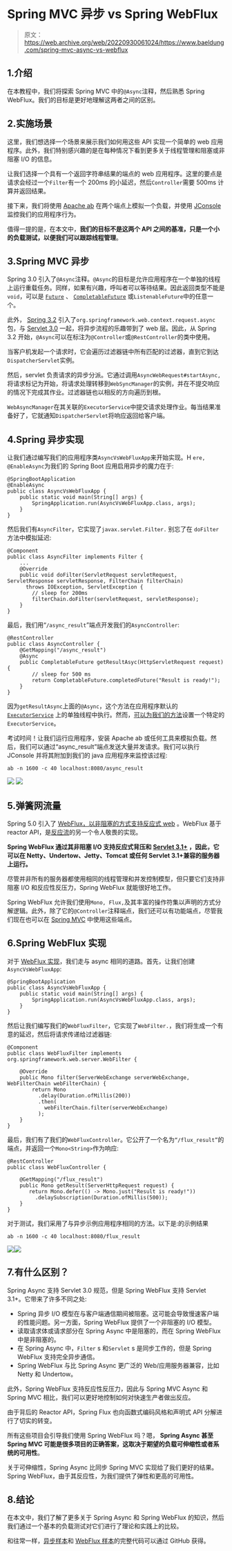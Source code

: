 # Spring MVC 异步 vs Spring WebFlux

> 原文：<https://web.archive.org/web/20220930061024/https://www.baeldung.com/spring-mvc-async-vs-webflux>

## 1.介绍

在本教程中，我们将探索 Spring MVC 中的`@Async`注释，然后熟悉 Spring WebFlux。我们的目标是更好地理解这两者之间的区别。

## 2.实施场景

这里，我们想选择一个场景来展示我们如何用这些 API 实现一个简单的 web 应用程序。此外，我们特别感兴趣的是在每种情况下看到更多关于线程管理和阻塞或非阻塞 I/O 的信息。

让我们选择一个具有一个返回字符串结果的端点的 web 应用程序。这里的要点是请求会经过一个`Filter`有一个 200ms 的小延迟，然后`Controller`需要 500ms 计算并返回结果。

接下来，我们将使用 [Apache ab](https://web.archive.org/web/20221025153926/https://httpd.apache.org/docs/2.4/programs/ab.html) 在两个端点上模拟一个负载，并使用 [JConsole](https://web.archive.org/web/20221025153926/https://docs.oracle.com/en/java/javase/11/management/using-jconsole.html) 监控我们的应用程序行为。

值得一提的是，在本文中，**我们的目标不是这两个 API 之间的基准，只是一个小的负载测试，以便我们可以跟踪线程管理**。

## 3.Spring MVC 异步

Spring 3.0 引入了`@Async`注释。`@Async`的目标是允许应用程序在一个单独的线程上运行重载任务。同样，如果有兴趣，呼叫者可以等待结果。因此返回类型不能是`void`，可以是 [`Future`](/web/20221025153926/https://www.baeldung.com/java-future) 、 [`CompletableFuture`](/web/20221025153926/https://www.baeldung.com/java-completablefuture) 或`ListenableFuture`中的任意一个。

此外， [Spring 3.2](https://web.archive.org/web/20221025153926/https://docs.spring.io/spring/docs/3.2.x/spring-framework-reference/html/new-in-3.2.html) 引入了`org.springframework.web.context.request.async`包，与 [Servlet 3.0](https://web.archive.org/web/20221025153926/https://download.oracle.com/otndocs/jcp/servlet-3.0-fr-oth-JSpec/) 一起，将异步流程的乐趣带到了 web 层。因此，从 Spring 3.2 开始，`@Async`可以在标注为`@Controller`或`@RestController`的类中使用。

当客户机发起一个请求时，它会遍历过滤器链中所有匹配的过滤器，直到它到达`DispatcherServlet`实例。

然后，servlet 负责请求的异步分派。它通过调用`AsyncWebRequest#startAsync,` 将请求标记为开始，将请求处理转移到`WebSyncManager`的实例，并在不提交响应的情况下完成其作业。过滤器链也以相反的方向遍历到根。

`WebAsyncManager`在其关联的`ExecutorService`中提交请求处理作业。每当结果准备好了，它就通知`DispatcherServlet`将响应返回给客户端。

## 4.Spring 异步实现

让我们通过编写我们的应用程序类`AsyncVsWebFluxApp`来开始实现。H `ere, @EnableAsync`为我们的 Spring Boot 应用启用异步的魔力在于:

```
@SpringBootApplication
@EnableAsync
public class AsyncVsWebFluxApp {
    public static void main(String[] args) {
        SpringApplication.run(AsyncVsWebFluxApp.class, args);
    }
}
```

然后我们有`AsyncFilter`，它实现了`javax.servlet.Filter.` 别忘了在 `doFilter`方法中模拟延迟:

```
@Component
public class AsyncFilter implements Filter {
    ...
    @Override
    public void doFilter(ServletRequest servletRequest, ServletResponse servletResponse, FilterChain filterChain)
      throws IOException, ServletException {
        // sleep for 200ms 
        filterChain.doFilter(servletRequest, servletResponse);
    }
}
```

最后，我们用“`/async_result`”端点开发我们的`AsyncController`:

```
@RestController
public class AsyncController {
    @GetMapping("/async_result")
    @Async
    public CompletableFuture getResultAsyc(HttpServletRequest request) {
        // sleep for 500 ms
        return CompletableFuture.completedFuture("Result is ready!");
    }
}
```

因为`getResultAsync`上面的`@Async`，这个方法在应用程序默认的 [`ExecutorService`](/web/20221025153926/https://www.baeldung.com/java-executor-service-tutorial) 上的单独线程中执行。然而，[可以为我们的方法](/web/20221025153926/https://www.baeldung.com/spring-async)设置一个特定的`ExecutorService`。

考试时间！让我们运行应用程序，安装 Apache ab 或任何工具来模拟负载。然后，我们可以通过“async_result”端点发送大量并发请求。我们可以执行 JConsole 并将其附加到我们的 java 应用程序来监控该过程:

```
ab -n 1600 -c 40 localhost:8080/async_result
```

[![](img/1b75ae1589f4fccad94f2f61746824a9.png)](/web/20221025153926/https://www.baeldung.com/wp-content/uploads/2020/08/Async-jconsol.png) [![](img/648b53c6468c4f808ca7083ae6c6c8de.png)](/web/20221025153926/https://www.baeldung.com/wp-content/uploads/2020/08/Async-ab.png)

## 5.弹簧网流量

Spring 5.0 引入了 [WebFlux，以非阻塞的方式支持反应式 web](https://web.archive.org/web/20221025153926/https://docs.spring.io/spring/docs/current/spring-framework-reference/web-reactive.html) 。WebFlux 基于 reactor API，是[反应流](https://web.archive.org/web/20221025153926/https://www.reactive-streams.org/)的另一个令人敬畏的实现。

**Spring WebFlux 通过其非阻塞 I/O 支持反应式背压和 [Servlet 3.1+](https://web.archive.org/web/20221025153926/https://blogs.oracle.com/arungupta/whats-new-in-servlet-31-java-ee-7-moving-forward) ，因此，它可以在 Netty、Undertow、Jetty、Tomcat 或任何 Servlet 3.1+兼容的服务器上运行。**

尽管并非所有的服务器都使用相同的线程管理和并发控制模型，但只要它们支持非阻塞 I/O 和反应性反压力，Spring WebFlux 就能很好地工作。

Spring WebFlux 允许我们使用`Mono, Flux,`及其丰富的操作符集以声明的方式分解逻辑。此外，除了它的`@Controller`注释端点，我们还可以有功能端点，尽管我们现在也可以在 [Spring MVC](/web/20221025153926/https://www.baeldung.com/spring-mvc-functional-controllers) 中使用这些端点。

## 6.Spring WebFlux 实现

对于 [WebFlux 实现](/web/20221025153926/https://www.baeldung.com/spring-webflux)，我们走与 async 相同的道路。首先，让我们创建`AsyncVsWebFluxApp`:

```
@SpringBootApplication
public class AsyncVsWebFluxApp {
    public static void main(String[] args) {
        SpringApplication.run(AsyncVsWebFluxApp.class, args);
    }
}
```

然后让我们编写我们的`WebFluxFilter`，它实现了`WebFilter.`，我们将生成一个有意的延迟，然后将请求传递给过滤器链:

```
@Component
public class WebFluxFilter implements org.springframework.web.server.WebFilter {

    @Override
    public Mono filter(ServerWebExchange serverWebExchange, WebFilterChain webFilterChain) {
        return Mono
          .delay(Duration.ofMillis(200))
          .then(
            webFilterChain.filter(serverWebExchange)
          );
    }
}
```

最后，我们有了我们的`WebFluxController`。它公开了一个名为`“/flux_result”`的端点，并返回一个`Mono<String>`作为响应:

```
@RestController
public class WebFluxController {

    @GetMapping("/flux_result")
    public Mono getResult(ServerHttpRequest request) {
       return Mono.defer(() -> Mono.just("Result is ready!"))
         .delaySubscription(Duration.ofMillis(500));
    }
}
```

对于测试，我们采用了与异步示例应用程序相同的方法。以下是:的示例结果

```
ab -n 1600 -c 40 localhost:8080/flux_result
```

[![](img/863242b12a7f529c4a3109ad3131e837.png)](/web/20221025153926/https://www.baeldung.com/wp-content/uploads/2020/08/WebFlux-jconsole.png)[![](img/e278c350d215c9de980aa2a467d1a2ba.png)](/web/20221025153926/https://www.baeldung.com/wp-content/uploads/2020/08/WebFlux-ab.png)

## 7.有什么区别？

Spring Async 支持 Servlet 3.0 规范，但是 Spring WebFlux 支持 Servlet 3.1+。它带来了许多不同之处:

*   Spring 异步 I/O 模型在与客户端通信期间被阻塞。这可能会导致慢速客户端的性能问题。另一方面，Spring WebFlux 提供了一个非阻塞的 I/O 模型。
*   读取请求体或请求部分在 Spring Async 中是阻塞的，而在 Spring WebFlux 中是非阻塞的。
*   在 Spring Async 中，`Filter` s 和`Servlet` s 是同步工作的，但是 Spring WebFlux 支持完全异步通信。
*   Spring WebFlux 与比 Spring Async 更广泛的 Web/应用服务器兼容，比如 Netty 和 Undertow。

此外，Spring WebFlux 支持反应性反压力，因此与 Spring MVC Async 和 Spring MVC 相比，我们可以更好地控制如何对快速生产者做出反应。

由于背后的 Reactor API，Spring Flux 也向函数式编码风格和声明式 API 分解进行了切实的转变。

所有这些项目会引导我们使用 Spring WebFlux 吗？嗯， **Spring Async 甚至 Spring MVC 可能是很多项目的正确答案，这取决于期望的负载可伸缩性或者系统的可用性**。

关于可伸缩性，Spring Async 比同步 Spring MVC 实现给了我们更好的结果。Spring WebFlux，由于其反应性，为我们提供了弹性和更高的可用性。

## 8.结论

在本文中，我们了解了更多关于 Spring Async 和 Spring WebFlux 的知识，然后我们通过一个基本的负载测试对它们进行了理论和实践上的比较。

和往常一样，[异步样本](https://web.archive.org/web/20221025153926/https://github.com/eugenp/tutorials/tree/master/spring-boot-modules/spring-boot-mvc-3)和 [WebFlux 样本](https://web.archive.org/web/20221025153926/https://github.com/eugenp/tutorials/tree/master/spring-5-webflux)的完整代码可以通过 GitHub 获得。